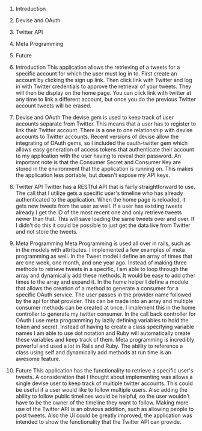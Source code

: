 1. Introduction
2. Devise and OAuth
3. Twitter API
4. Meta Programming
5. Future

1. Introduction
This application allows the retrieving of a tweets for a specific account for which the user must log in to. First create an account by clicking the sign up link. Then click link with Twitter and log in with Twitter credentials to approve the retrieval of your tweets. They will then be display on the home page. You can click link with twitter at any time to link a different account, but once you do the previous Twitter account tweets will be erased.

2. Devise and OAuth
The devise gem is used to keep track of user accounts separate from Twitter. This means that a user has to register to link their Twitter account. There is a one to one relationship with devise accounts to Twitter accounts. Recent versions of devise allow the integrating of OAuth gems, so I included the oauth-twitter gem which allows easy generation of access tokens that authenticate their account to my application with the user having to reveal their password. An important note is that the Consumer Secret and Consumer Key are stored in the environment that the application is running on. This makes the application less portable, but doesn't expose my API keys. 

3. Twitter API
Twitter has a RESTful API that is fairly straightforward to use. The call that I utilize gets a specific user's timeline who has already authenticated to the application. When the home page is reloaded, it gets new tweets from the user as well. If a user has existing tweets already I get the ID of the most recent one and only retrieve tweets newer than that. This will save loading the same tweets over and over. If I didn't do this it could be possible to just get the data live from Twitter and not store the tweets. 

4. Meta Programming
	Meta Programming is used all over in rails, such as in the models with attributes. I implemented a few examples of meta programming as well. In the Tweet model I define an array of times that are one week, one month, and one year ago. Instead of making three methods to retrieve tweets in a specific, I am able to loop through the array and dynamically add these methods. It would be easy to add other times to the array and expand it.
	In the home helper I define a module that allows the creation of a method to generate a consumer for a specific OAuth service. The user passes in the provider name followed by the api for that provider. This can be made into an array and multiple consumer methods can be created at once. I implement this in the home controller to generate my twitter consumer.
	In the call back controller for OAuth I use meta programming by lazily defining variables to hold the token and secret. Instead of having to create a class specifying variable names I am able to use dot notation and Ruby will automatically create these variables and keep track of them.
	Meta programming is incredibly powerful and used a lot in Rails and Ruby. The ability to reference a class using self and dynamically add methods at run time is an awesome feature.
	
5. Future
	This application has the functionality to retrieve a specific user's tweets. A consideration that I thought about implementing was allows a single devise user to keep track of multiple twitter accounts. This could be useful if a user would like to follow multiple users. Also adding the ability to follow public timelines would be helpful, so the user wouldn't have to be the owner of the timeline they want to follow. Making more use of the Twitter API is an obvious addition, such as allowing people to post tweets. Also the UI could be greatly improved, the application was intended to show the functionality that the Twitter API can provide.